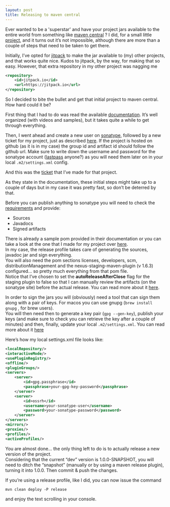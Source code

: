 ```yaml
---
layout: post
title: Releasing to maven central
---
```



Ever wanted to be a 'superstar' and have your project jars available to the entire world from something like [maven central](http://search.maven.org/) ? 
I did, for a small little [project](https://github.com/mihaicostin/hibernate-l2-memcached), 
and it turns out it’s not impossible, although there are more than a couple of steps that need to be taken to get there.

Initially, I’ve opted for [jitpack](https://jitpack.io/) to make the jar available to (my) other projects, and that works quite nice.
Kudos to jitpack, by the way, for making that so easy.
However, that extra repository in my other project was nagging me

```xml
<repository>
    <id>jitpack.io</id>
    <url>https://jitpack.io</url>
</repository>
```

So I decided to bite the bullet and get that initial project to maven central. How hard could it be?

First thing that I had to do was read the available [documentation](http://central.sonatype.org/pages/apache-maven.html). 
It’s well organized (with videos and samples), but it takes quite a while to get through everything.

Then, I went ahead and create a new user on [sonatype](https://issues.sonatype.org/secure/Signup!default.jspa), 
followed by a new ticket for my project, 
just as described [here](http://central.sonatype.org/pages/ossrh-guide.html#create-a-ticket-with-sonatype).
If the project is hosted on github (as it is in my case) the group id and artifact id should follow the github url. 
Make sure to write down the username and password for the sonatype account ([lastpass](https://lastpass.com/) anyone?)
as you will need them later on in your local `.m2/settings.xml` config.

And this was the [ticket](https://issues.sonatype.org/browse/OSSRH-17754) that I’ve made for that project.

As they state in the documentation, these initial steps might take up to a couple of days but in my case it was pretty fast, so don’t be deterred by that.

Before you can publish anything to sonatype you will need to check the [requirements](http://central.sonatype.org/pages/requirements.html) and provide:

- Sources 
- Javadocs 
- Signed artifacts

There is already a sample pom provided in their documentation or you can take a look at the one that I made for my project over [here](https://github.com/mihaicostin/hibernate-l2-memcached/blob/master/pom.xml).</br> 
In my case, the release profile takes care of generating the sources, javadoc jar and sign everything.</br> 
You will also need the pom sections licenses, developers, scm, distributionManagement and the nexus-staging-maven-plugin (v 1.6.3) configured… 
so pretty much everything from that pom file.</br> 
Notice that I’ve chosen to set the **autoReleaseAfterClose** flag for the staging plugin to false so that I can manually review the artifacts (on the sonatype site) before the actual release. 
You can read more about it [here](http://books.sonatype.com/nexus-book/reference/staging-sect-intro.html).

In order to sign the jars you will (obviously) need a tool that can sign them along with a pair of keys.
For macos you can use gnupg (`brew install gnupg` , for brew users).</br>
You will then need then to generate a key pair (`gpg --gen-key`), 
publish your keys (and make sure to check you can retrieve the key after a couple of minutes) and then, finally, update your local `.m2/settings.xml`.
You can read more about it [here](http://central.sonatype.org/pages/working-with-pgp-signatures.html) 

Here’s how my local settings.xml file looks like:

```xml
<localRepository/>
<interactiveMode/>
<usePluginRegistry/>
<offline/>
<pluginGroups/>
<servers>
    <server>
        <id>gpg.passphrase</id>
        <passphrase>your-gpg-key-password</passphrase>
    </server>
    <server>
        <id>ossrh</id>
        <username>your-sonatype-user</username>
        <password>your-sonatype-password</password>
    </server>
</servers>
<mirrors/>
<proxies/>
<profiles/>
<activeProfiles/>
```

You are almost done… the only thing left to do is to actually release a new version of the project.</br>
Considering that the current “dev” version is 1.0.0-SNAPSHOT, you will need to ditch the “snapshot” (manually or by using a maven release plugin), turning it into 1.0.0. 
Then commit & push the changes. 

If you’re using a release profile, like I did, you can now issue the command 

`mvn clean deploy -P release` 

and enjoy the text scrolling in your console. 



<!--[TODO]-->

<!--Log in to https://oss.sonatype.org -->

<!--Go to staging repositories -->

<!--Search for your repository-->

<!--Release -->

<!--And you’re done-->

